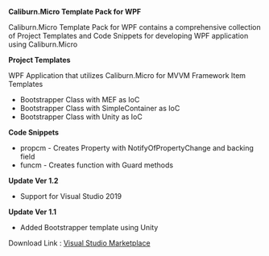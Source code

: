 **Caliburn.Micro Template Pack for WPF**

Caliburn.Micro Template Pack for WPF contains a comprehensive collection of Project Templates and Code Snippets for developing WPF application using Caliburn.Micro

**Project Templates**

WPF Application that utilizes Caliburn.Micro for MVVM Framework
Item Templates

- Bootstrapper Class with MEF as IoC
- Bootstrapper Class with SimpleContainer as IoC
- Bootstrapper Class with Unity as IoC

**Code Snippets**

- propcm - Creates Property with NotifyOfPropertyChange and backing field
- funcm - Creates function with Guard methods

**Update Ver 1.2**
- Support for Visual Studio 2019

**Update Ver 1.1** 
- Added Bootstrapper template using Unity

Download Link : [Visual Studio Marketplace](https://marketplace.visualstudio.com/items?itemName=anuviswan.CaliburnMicroTemplatePack#overview) 
